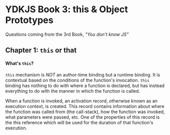 # YDKJS Book 3: this & Object Prototypes
Questions coming from the 3rd Book, *"You don't know JS"*

## Chapter 1: `this` or that

#### What's `this`?
`this` mechanism is *NOT* an author-time binding but a runtime binding. It is contextual based on the conditions of the function's invocation. `this` binding has nothing to do with where a function is declared, but has instead everything to do with the manner in which the function is called.

When a function is invoked, an activation record, otherwise known as an execution context, is created. This record contains information about where the function was called from (the call-stack), how the function was invoked, what parameters were passed, etc. One of the properties of this record is the this reference which will be used for the duration of that function's execution.
	
	
